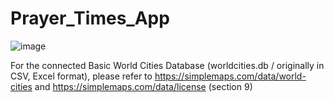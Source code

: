 # Prayer_Times_App
![image](https://github.com/user-attachments/assets/e6fc3820-c70b-4068-a2ee-3336058b2424)

For the connected Basic World Cities Database (worldcities.db / originally in CSV, Excel format), please refer to https://simplemaps.com/data/world-cities and https://simplemaps.com/data/license (section 9)
